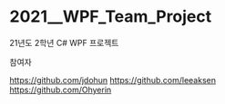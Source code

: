 # 2021__WPF_Team_Project
21년도 2학년 C# WPF 프로젝트

참여자

https://github.com/jdohun
https://github.com/leeaksen
https://github.com/Ohyerin
